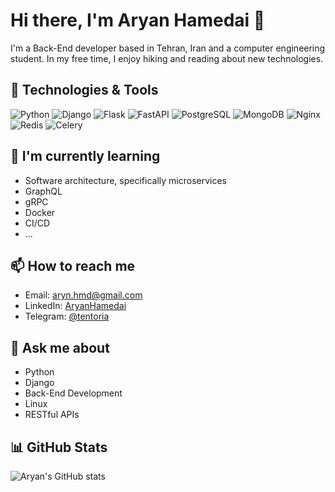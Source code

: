 # Hi there, I'm Aryan Hamedai 👋

I'm a Back-End developer based in Tehran, Iran and a computer engineering student. In my free time, I enjoy hiking and reading about new technologies.

## 🔧 Technologies & Tools

![Python](https://img.shields.io/badge/-Python-3776AB?style=flat-square&logo=python&logoColor=white)
![Django](https://img.shields.io/badge/-Django-092E20?style=flat-square&logo=django&logoColor=white)
![Flask](https://img.shields.io/badge/-Flask-000000?style=flat-square&logo=flask&logoColor=white)
![FastAPI](https://img.shields.io/badge/-FastAPI-009688?style=flat-square&logo=fastapi&logoColor=white)
![PostgreSQL](https://img.shields.io/badge/-PostgreSQL-336791?style=flat-square&logo=postgresql&logoColor=white)
![MongoDB](https://img.shields.io/badge/-MongoDB-47A248?style=flat-square&logo=mongodb&logoColor=white)
![Nginx](https://img.shields.io/badge/-Nginx-269539?style=flat-square&logo=nginx&logoColor=white)
![Redis](https://img.shields.io/badge/-Redis-DC382D?style=flat-square&logo=redis&logoColor=white)
![Celery](https://img.shields.io/badge/-Celery-37814A?style=flat-square&logo=celery&logoColor=white)

## 🌱 I'm currently learning

- Software architecture, specifically microservices
- GraphQL
- gRPC
- Docker
- CI/CD
- ...

## 📫 How to reach me

- Email: [aryn.hmd@gmail.com](mailto:aryn.hmd@gmail.com)
- LinkedIn: [AryanHamedai](https://www.linkedin.com/in/AryanHamedai)
- Telegram: [@tentoria](https://t.me/tentoria)

## 💬 Ask me about

- Python
- Django
- Back-End Development
- Linux
- RESTful APIs

## 📊 GitHub Stats

![Aryan's GitHub stats](https://github-readme-stats.vercel.app/api?username=AryanHmd&show_icons=true&theme=radical)
